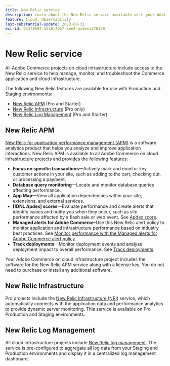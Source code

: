 ```yaml
---
title: New Relic service
description: Learn about the New Relic service available with your Adobe Commerce on cloud infrastructure project.
feature: Cloud, Observability
last-substantial-update: 2023-08-31
exl-id: 613f0694-5338-4037-8ee4-ac5eca376159
---
```

# New Relic service

All Adobe Commerce projects on cloud infrastructure include access to the New Relic service to help manage, monitor, and troubleshoot the Commerce application and cloud infrastructure.

The following New Relic features are available for use with Production and Staging environments:

- [New Relic APM](#new-relic-apm) (Pro and Starter)
- [New Relic Infrastructure](#new-relic-infrastructure) (Pro only)
- [New Relic Log Management](#new-relic-logs) (Pro and Starter)

## New Relic APM

[New Relic for application performance management (APM)](https://docs.newrelic.com/introduction-apm/) is a software analytics product that helps you analyze and improve application interactions. New Relic APM is available to all Adobe Commerce on cloud infrastructure projects and provides the following features:

- **Focus on specific transactions**—Actively mark and monitor key customer actions in your site, such as adding to the cart, checking out, or processing a payment.
- **Database query monitoring**—Locate and monitor database queries affecting performance.
- **App Map**—View all application dependencies within your site, extensions, and external services.
- **[!DNL Apdex] scores**—Evaluate performance and create alerts that identify issues and notify you when they occur, such as site performance affected by a flash sale or web event. See [Apdex score](https://docs.newrelic.com/docs/apm/new-relic-apm/apdex/apdex-measure-user-satisfaction/).
- **Managed alerts for Adobe Commerce**–Use this New Relic alert policy to monitor application and infrastructure performance based on industry best practices. See [Monitor performance with the Managed alerts for Adobe Commerce alert policy](investigate-performance.md/#monitor-performance-with-managed-alerts).
- **Track deployments**—Monitor deployment events and analyze deployment impact to overall performance. See [Track deployments](track-deployments.md).

Your Adobe Commerce on cloud infrastructure project includes the software for the New Relic APM service along with a license key. You do not need to purchase or install any additional software.

## New Relic Infrastructure

Pro projects include the [New Relic Infrastructure (NRI)](https://docs.newrelic.com/docs/infrastructure/infrastructure-monitoring/get-started/get-started-infrastructure-monitoring/) service, which automatically connects with the application data and performance analytics to provide dynamic server monitoring. This service is available on Pro Production and Staging environments.

## New Relic Log Management

All cloud infrastructure projects include [New Relic log management](log-management.md). The service is pre-configured to aggregate all log data from your Staging and Production environments and display it in a centralized log management dashboard.
